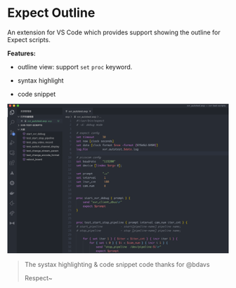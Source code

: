 # Expect Outline

An extension for VS Code which provides support showing the outline for Expect scripts.

**Features:**

- outline view: support `set` `proc` keyword.

- syntax highlight
- code snippet

![demo](./imgs/demo.png)



>The systax highlighting & code snippet code thanks for @bdavs
>
>Respect~